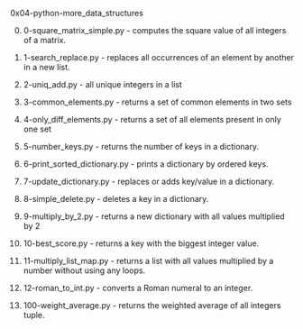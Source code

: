 0x04-python-more_data_structures

0. 0-square_matrix_simple.py - computes the square value of all integers of a matrix.

1. 1-search_replace.py - replaces all occurrences of an element by another in a new list.

2. 2-uniq_add.py - all unique integers in a list

3. 3-common_elements.py - returns a set of common elements in two sets

4. 4-only_diff_elements.py - returns a set of all elements present in only one set

5. 5-number_keys.py - returns the number of keys in a dictionary.

6. 6-print_sorted_dictionary.py - prints a dictionary by ordered keys.

7. 7-update_dictionary.py -  replaces or adds key/value in a dictionary.

8. 8-simple_delete.py - deletes a key in a dictionary.

9. 9-multiply_by_2.py - returns a new dictionary with all values multiplied by 2

10. 10-best_score.py - returns a key with the biggest integer value.

11. 11-multiply_list_map.py - returns a list with all values multiplied by a number without using any loops.

12. 12-roman_to_int.py - converts a Roman numeral to an integer.

13. 100-weight_average.py - returns the weighted average of all integers tuple.
